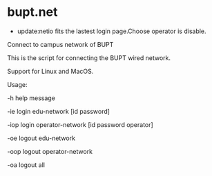 # bupt.net

* update:netio fits the lastest login page.Choose operator is disable.

Connect to campus network of BUPT

This is the script for connecting the BUPT wired network.

Support for Linux and MacOS.

Usage:

-h      help message

-ie     login edu-network [id password]

-iop    login operator-network [id password operator]

-oe     logout edu-network

-oop    logout operator-network

-oa     logout all
